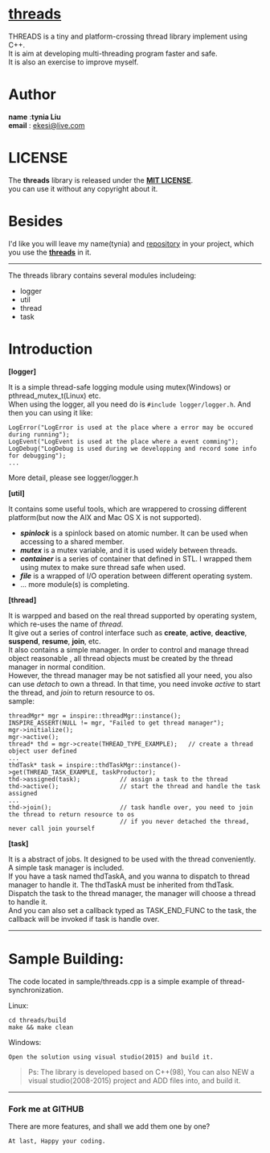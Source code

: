 # [threads](https://github.com/tynia/threads)
THREADS is a tiny and platform-crossing thread library implement using C++.  
It is aim at developing multi-threading program faster and safe.  
It is also an exercise to improve myself.  

# Author
**name**  :**tynia Liu**  
**email** : [ekesi@live.com](ekesi@live.com)

# LICENSE
The **threads** library is released under the [**MIT LICENSE**](http://opensource.org/licenses/mit-license.php).  
you can use it without any copyright about it.  

# Besides
I'd like you will leave my name(tynia) and [repository](https://github.com/tynia/threads) in your project, which you use the [**threads**](https://github.com/tynia/threads) in it.  
  
  

---
The threads library contains several modules includeing:
- logger
- util
- thread
- task

# Introduction
**[logger]** 

It is a simple thread-safe logging module using mutex(Windows) or pthread_mutex_t(Linux) etc.  
When using the logger, all you need do is ```#include logger/logger.h```. And then you can using it like:
```
LogError("LogError is used at the place where a error may be occured during running");
LogEvent("LogEvent is used at the place where a event comming");
LogDebug("LogDebug is used during we developping and record some info for debugging");
...
```
More detail, please see logger/logger.h


**[util]**

It contains some useful tools, which are wrappered to crossing different platform(but now the AIX and Mac OS X is not supported).
- ***spinlock***  is a spinlock based on atomic number. It can be used when accessing to a shared member.  
- ***mutex***     is a mutex variable, and it is used widely between threads.  
- ***container*** is a series of container that defined in STL. I wrapped them using mutex to make sure thread safe when used.  
- ***file***      is a wrapped of I/O operation between different operating system.  
- ... more module(s) is completing.

**[thread]**

It is warpped and based on the real thread supported by operating system, which re-uses the name of *thread*.  
It give out a series of control interface such as **create**, **active**, **deactive**, **suspend**, **resume**, **join**, etc.   
It also contains a simple manager. In order to control and manage thread object reasonable , all thread objects must be created by the thread manager in normal condition.   
However, the thread manager may be not satisfied all your need, you also can use *detach* to own a thread. In that time, you need invoke *active* to start the thread, and *join* to return resource to os.  
sample:
```
threadMgr* mgr = inspire::threadMgr::instance();
INSPIRE_ASSERT(NULL != mgr, "Failed to get thread manager");
mgr->initialize();
mgr->active();
thread* thd = mgr->create(THREAD_TYPE_EXAMPLE);   // create a thread object user defined
...
thdTask* task = inspire::thdTaskMgr::instance()->get(THREAD_TASK_EXAMPLE, taskProductor);
thd->assigned(task);           // assign a task to the thread
thd->active();                 // start the thread and handle the task assigned
...
thd->join();                   // task handle over, you need to join the thread to return resource to os
                               // if you never detached the thread, never call join yourself
```


**[task]**

It is a abstract of jobs. It designed to be used with the thread conveniently. A simple task manager is included.  
If you have a task named thdTaskA, and you wanna to dispatch to thread manager to handle it. The thdTaskA must be inherited from thdTask.  
Dispatch the task to the thread manager, the manager will choose a thread to handle it.  
And you can also set a callback typed as TASK_END_FUNC to the task, the callback will be invoked if task is handle over.

 
---
# Sample Building:
The code located in sample/threads.cpp is a simple example of thread-synchronization.

Linux:
```
cd threads/build
make && make clean
```
   
Windows:
```
Open the solution using visual studio(2015) and build it.
```
> Ps: The library is developed based on C++(98), You can also NEW a visual studio(2008-2015) project and ADD files into, and build it.
   
---------------------------
### Fork me at GITHUB
There are more features, and shall we add them one by one?

```At last, Happy your coding.```
